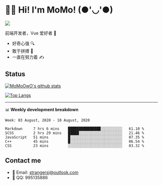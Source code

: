 # 👨‍🎓 Hi! I'm MoMo! (●'◡'●)

[![](https://img.shields.io/badge/-@MoMoOwO-%23181717?style=flat-square&logo=github)](https://github.com/MoMoOwO)

前端开发者，Vue 爱好者 💖
- 好奇心强 🔍
- 敢于拼搏 💪
- 一直在努力着 ✍

## Status

[![MoMoOwO's github stats](https://github-readme-stats.vercel.app/api?username=MoMoOwO&show_icons=true&theme=tokyonight)](https://github.com/MoMoOwO)

[![Top Langs](https://github-readme-stats.vercel.app/api/top-langs/?username=MoMoOwO&layout=compact&theme=tokyonight)](https://github.com/MoMoOwO)

---

📊 **Weekly development breakdown**

<!--START_SECTION:waka-->
```text
Week: 03 August, 2020 - 10 August, 2020

Markdown     7 hrs 6 mins    ███████████████░░░░░░░░░░   61.10 % 
SCSS         2 hrs 29 mins   █████░░░░░░░░░░░░░░░░░░░░   21.46 % 
JavaScript   51 mins         █░░░░░░░░░░░░░░░░░░░░░░░░   07.35 % 
C++          45 mins         █░░░░░░░░░░░░░░░░░░░░░░░░   06.54 % 
CSS          23 mins         ░░░░░░░░░░░░░░░░░░░░░░░░░   03.32 %
```
<!--END_SECTION:waka-->

## Contact me

- 📧 Email: strangersj@outlook.com
- 🐧 QQ: 995135886
